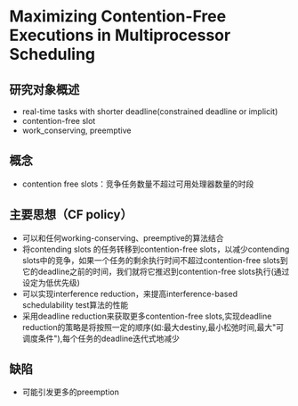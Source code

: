 # Maximizing Contention-Free Executions in Multiprocessor Scheduling

## 研究对象概述

- real-time tasks with shorter deadline(constrained deadline or implicit)
- contention-free slot
- work_conserving, preemptive

## 概念

- contention free slots：竞争任务数量不超过可用处理器数量的时段

## 主要思想（CF policy）

- 可以和任何working-conserving、preemptive的算法结合
- 将contending slots 的任务转移到contention-free slots，以减少contending slots中的竞争，如果一个任务的剩余执行时间不超过contention-free slots到它的deadline之前的时间，我们就将它推迟到contention-free slots执行(通过设定为低优先级)
- 可以实现interference reduction，来提高interference-based schedulability test算法的性能
- 采用deadline reduction来获取更多contention-free slots,实现deadline reduction的策略是将按照一定的顺序(如:最大destiny,最小松弛时间,最大"可调度条件"),每个任务的deadline迭代式地减少

## 缺陷

- 可能引发更多的preemption